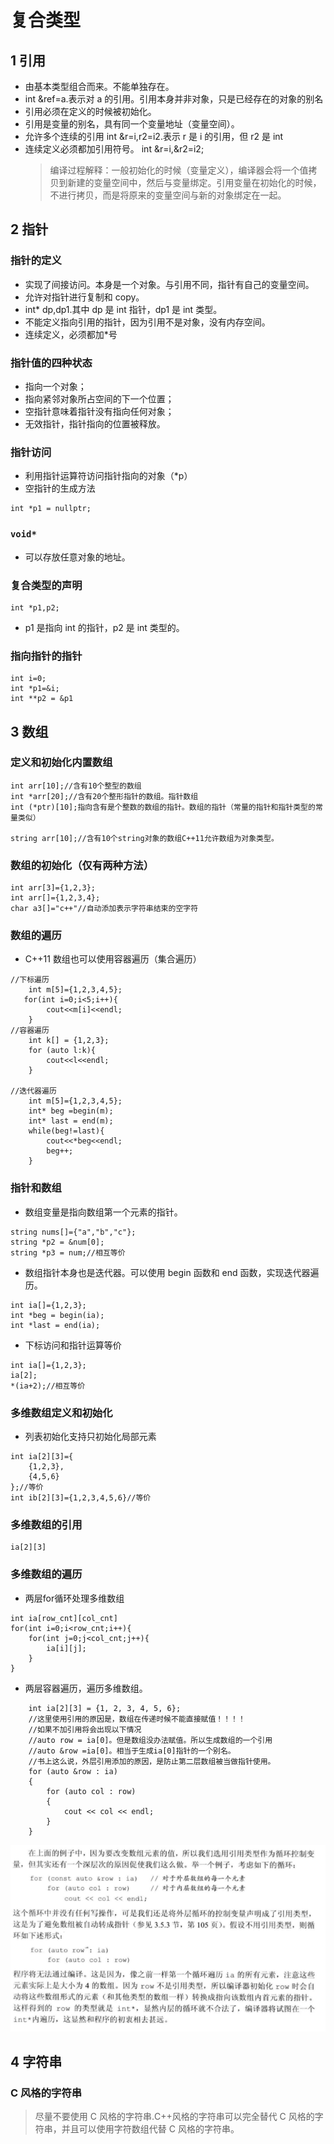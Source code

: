 
# 复合类型

## 1 引用
- 由基本类型组合而来。不能单独存在。
- int &ref=a.表示对 a 的引用。引用本身并非对象，只是已经存在的对象的别名
- 引用必须在定义的时候被初始化。
- 引用是变量的别名，具有同一个变量地址（变量空间）。
- 允许多个连续的引用
  int &r=i,r2=i2.表示 r 是 i 的引用，但 r2 是 int
- 连续定义必须都加引用符号。
  int &r=i,&r2=i2;
  > 编译过程解释：一般初始化的时候（变量定义），编译器会将一个值拷贝到新建的变量空间中，然后与变量绑定。引用变量在初始化的时候，不进行拷贝，而是将原来的变量空间与新的对象绑定在一起。

## 2 指针

### 指针的定义
- 实现了间接访问。本身是一个对象。与引用不同，指针有自己的变量空间。
- 允许对指针进行复制和 copy。
- int\* dp,dp1.其中 dp 是 int 指针，dp1 是 int 类型。
- 不能定义指向引用的指针，因为引用不是对象，没有内存空间。
- 连续定义，必须都加\*号

### 指针值的四种状态

- 指向一个对象；
- 指向紧邻对象所占空间的下一个位置；
- 空指针意味着指针没有指向任何对象；
- 无效指针，指针指向的位置被释放。

### 指针访问

- 利用指针运算符访问指针指向的对象（\*p）
- 空指针的生成方法

```
int *p1 = nullptr;
```

### `void*`

- 可以存放任意对象的地址。

### 复合类型的声明
```
int *p1,p2;
```
* p1 是指向 int 的指针，p2 是 int 类型的。

### 指向指针的指针
```
int i=0;
int *p1=&i;
int **p2 = &p1
```



## 3 数组

### 定义和初始化内置数组

```
int arr[10];//含有10个整型的数组
int *arr[20];//含有20个整形指针的数组。指针数组
int (*ptr)[10];指向含有是个整数的数组的指针。数组的指针（常量的指针和指针类型的常量类似）

string arr[10];//含有10个string对象的数组C++11允许数组为对象类型。
```

### 数组的初始化（仅有两种方法）

```
int arr[3]={1,2,3};
int arr[]={1,2,3,4};
char a3[]="c++"//自动添加表示字符串结束的空字符
```

### 数组的遍历

- C++11 数组也可以使用容器遍历（集合遍历）

```
//下标遍历
    int m[5]={1,2,3,4,5};
   for(int i=0;i<5;i++){
        cout<<m[i]<<endl;
    }
//容器遍历
    int k[] = {1,2,3};
    for (auto l:k){
        cout<<l<<endl;
    }

//迭代器遍历
    int m[5]={1,2,3,4,5};
    int* beg =begin(m);
    int* last = end(m);
    while(beg!=last){
        cout<<*beg<<endl;
        beg++;
    }
```

### 指针和数组

- 数组变量是指向数组第一个元素的指针。

```
string nums[]={"a","b","c"};
string *p2 = &num[0];
string *p3 = num;//相互等价
```

- 数组指针本身也是迭代器。可以使用 begin 函数和 end 函数，实现迭代器遍历。

```
int ia[]={1,2,3};
int *beg = begin(ia);
int *last = end(ia);
```

- 下标访问和指针运算等价

```
int ia[]={1,2,3};
ia[2];
*(ia+2);//相互等价
```


### 多维数组定义和初始化

* 列表初始化支持只初始化局部元素
```
int ia[2][3]={
    {1,2,3},
    {4,5,6}
};//等价
int ib[2][3]={1,2,3,4,5,6}//等价
```
### 多维数组的引用


```
ia[2][3]
```
### 多维数组的遍历
* 两层for循环处理多维数组
```
int ia[row_cnt][col_cnt]
for(int i=0;i<row_cnt;i++){
    for(int j=0;j<col_cnt;j++){
        ia[i][j];
    }
}
```

* 两层容器遍历，遍历多维数组。

```
    int ia[2][3] = {1, 2, 3, 4, 5, 6};
    //这里使用引用的原因是，数组在传递时候不能直接赋值！！！！
    //如果不加引用将会出现以下情况
    //auto row = ia[0]。但是数组没办法赋值。所以生成数组的一个引用
    //auto &row =ia[0]。相当于生成ia[0]指针的一个别名。
    //书上这么说，外层引用添加的原因，是防止第二层数组被当做指针使用。
    for (auto &row : ia)
    {
        for (auto col : row)
        {
            cout << col << endl;
        }
    }
```
![](image/2021-03-04-17-20-26.png)


## 4 字符串


### C 风格的字符串

> 尽量不要使用 C 风格的字符串.C++风格的字符串可以完全替代 C 风格的字符串，并且可以使用字符数组代替 C 风格的字符串。